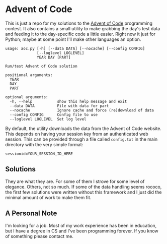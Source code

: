 # Advent of Code

This is just a repo for my solutions to the [Advent of Code](https://adventofcode.com/2021/about) programming contest. It also contains a small utility to make grabbing the day's test data and feeding it to the day-specific code a little easier. Right now it just for Python; maybe at some point I'll make other languages an option.

```
usage: aoc.py [-h] [--data DATA] [--nocache] [--config CONFIG]
              [--loglevel LOGLEVEL]
              YEAR DAY [PART]

Run/test Advent of Code solution

positional arguments:
  YEAR
  DAY
  PART

optional arguments:
  -h, --help           show this help message and exit
  --data DATA          File with data for part
  --nocache            Ignore cache and force (re)download of data
  --config CONFIG      Config file to use
  --loglevel LOGLEVEL  Set log level
```

By default, the utility downloads the data from the Advent of Code website. This depends on having your session key from an authenticated web session. This can be provided through a file called `config.txt` in the main directory with the very simple format:

```shell
sessionid=YOUR_SESSION_ID_HERE
```

## Solutions

They are what they are. For some of them I strove for some level of elegance. Others, not so much. If some of the data handling seems rococo, the first few solutions were written without this framework and I just did the minimal amount of work to make them fit.

## A Personal Note

I'm looking for a job. Most of my work experience has been in education, but I have a degree in CS and I've been programming forever. If you know of something please contact me.